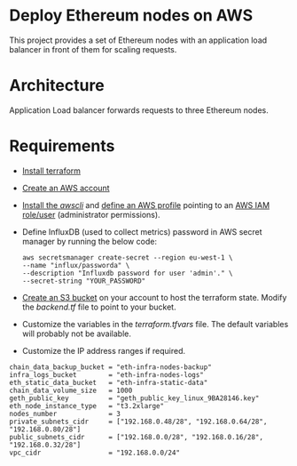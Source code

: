 # Deploy Ethereum nodes on AWS

This project provides a set of Ethereum nodes with an application load balancer in front of them for scaling requests.

# Architecture

Application Load balancer forwards requests to three Ethereum nodes.


# Requirements

- [Install terraform](https://developer.hashicorp.com/terraform/tutorials/aws-get-started/install-cli)
- [Create an AWS account](https://aws.amazon.com/premiumsupport/knowledge-center/create-and-activate-aws-account/)
- [Install the *awscli*](https://docs.aws.amazon.com/cli/latest/userguide/getting-started-install.html) and [define an AWS profile](https://docs.aws.amazon.com/cli/latest/userguide/cli-configure-quickstart.html) pointing to an [AWS IAM role/user](https://docs.aws.amazon.com/IAM/latest/UserGuide/getting-started_create-admin-group.html) (administrator permissions).
- Define InfluxDB (used to collect metrics) password in AWS secret manager by running the below code:

    ````
    aws secretsmanager create-secret --region eu-west-1 \
    --name "influx/passworda" \
    --description "Influxdb password for user 'admin'." \
    --secret-string "YOUR_PASSWORD"

- [Create an S3 bucket](https://docs.aws.amazon.com/AmazonS3/latest/userguide/create-bucket-overview.html) on your account to host the terraform state. Modify the *backend.tf* file to point to your bucket.
- Customize the variables in the *terraform.tfvars* file. The default variables will probably not be available.
- Customize the IP address ranges if required.

````
chain_data_backup_bucket = "eth-infra-nodes-backup"
infra_logs_bucket        = "eth-infra-nodes-logs"
eth_static_data_bucket   = "eth-infra-static-data"
chain_data_volume_size   = 1000
geth_public_key          = "geth_public_key_linux_9BA28146.key"
eth_node_instance_type   = "t3.2xlarge"
nodes_number             = 3
private_subnets_cidr     = ["192.168.0.48/28", "192.168.0.64/28", "192.168.0.80/28"]
public_subnets_cidr      = ["192.168.0.0/28", "192.168.0.16/28", "192.168.0.32/28"]
vpc_cidr                 = "192.168.0.0/24"
